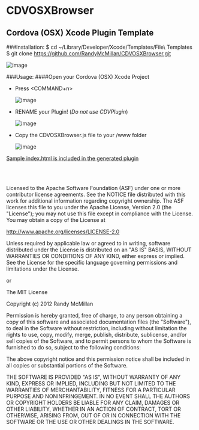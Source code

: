 CDVOSXBrowser
===

Cordova (OSX) Xcode Plugin Template
---



###Installation:
    $ cd ~/Library/Developer/Xcode/Templates/File\ Templates
    $ git clone https://github.com/RandyMcMillan/CDVOSXBrowser.git

![image](https://raw.github.com/RandyMcMillan/CDVOSXBrowser/master/ScreenShot.png)

###Usage:
####Open your Cordova (OSX) Xcode Project

* Press <COMMAND+n>    

    ![image](https://raw.github.com/RandyMcMillan/CDVOSXBrowser/master/ScreenShot2.png)  

* RENAME your Plugin! (_Do not use CDVPlugin_)  

    ![image](https://raw.github.com/RandyMcMillan/CDVOSXBrowser/master/ScreenShot3.png)  

* Copy the CDVOSXBrowser.js file to your /www folder

    ![image](https://raw.github.com/RandyMcMillan/CDVOSXBrowser/master/ScreenShot4.png)
    
[Sample index.html is included in the generated plugin](https://raw.github.com/RandyMcMillan/CDVOSXBrowser/master/CDVOSXBrowser.xctemplate/index.html)


<br><br>

 Licensed to the Apache Software Foundation (ASF) under one
 or more contributor license agreements.  See the NOTICE file
 distributed with this work for additional information
 regarding copyright ownership.  The ASF licenses this file
 to you under the Apache License, Version 2.0 (the
 "License"); you may not use this file except in compliance
 with the License.  You may obtain a copy of the License at
 
 http://www.apache.org/licenses/LICENSE-2.0
 
 Unless required by applicable law or agreed to in writing,
 software distributed under the License is distributed on an
 "AS IS" BASIS, WITHOUT WARRANTIES OR CONDITIONS OF ANY
 KIND, either express or implied.  See the License for the
 specific language governing permissions and limitations
 under the License.
 
 
 or 
 
 
The MIT License

Copyright (c) 2012 Randy McMillan

Permission is hereby granted, free of charge, to any person obtaining a copy of this software and associated documentation files (the "Software"), to deal in the Software without restriction, including without limitation the rights to use, copy, modify, merge, publish, distribute, sublicense, and/or sell copies of the Software, and to permit persons to whom the Software is furnished to do so, subject to the following conditions:

The above copyright notice and this permission notice shall be included in all copies or substantial portions of the Software.

THE SOFTWARE IS PROVIDED "AS IS", WITHOUT WARRANTY OF ANY KIND, EXPRESS OR IMPLIED, INCLUDING BUT NOT LIMITED TO THE WARRANTIES OF MERCHANTABILITY, FITNESS FOR A PARTICULAR PURPOSE AND NONINFRINGEMENT. IN NO EVENT SHALL THE AUTHORS OR COPYRIGHT HOLDERS BE LIABLE FOR ANY CLAIM, DAMAGES OR OTHER LIABILITY, WHETHER IN AN ACTION OF CONTRACT, TORT OR OTHERWISE, ARISING FROM, OUT OF OR IN CONNECTION WITH THE SOFTWARE OR THE USE OR OTHER DEALINGS IN THE SOFTWARE.
